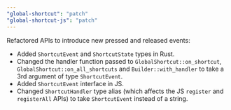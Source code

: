 ```yaml
---
"global-shortcut": "patch"
"global-shortcut-js": "patch"
---
```


Refactored APIs to introduce new pressed and released events:

- Added `ShortcutEvent` and `ShortcutState` types in Rust.
- Changed the handler function passed to `GlobalShortcut::on_shortcut`, `GlobalShortcut::on_all_shortcuts` and `Builder::with_handler` to take a 3rd argument of type `ShortcutEvent`.
- Added `ShortcutEvent` interface in JS.
- Changed `ShortcutHandler` type alias (which affects the JS `register` and `registerAll` APIs) to take `ShortcutEvent` instead of a string.
